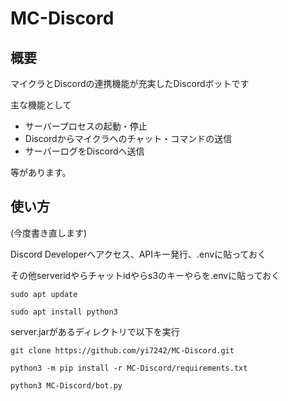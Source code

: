 # MC-Discord
## 概要
マイクラとDiscordの連携機能が充実したDiscordボットです

主な機能として
- サーバープロセスの起動・停止
- Discordからマイクラへのチャット・コマンドの送信
- サーバーログをDiscordへ送信

等があります。

## 使い方
(今度書き直します)

Discord Developerへアクセス、APIキー発行、.envに貼っておく

その他serveridやらチャットidやらs3のキーやらを.envに貼っておく

`sudo apt update`

`sudo apt install python3`

server.jarがあるディレクトリで以下を実行

`git clone https://github.com/yi7242/MC-Discord.git`

`python3 -m pip install -r MC-Discord/requirements.txt`

`python3 MC-Discord/bot.py`
